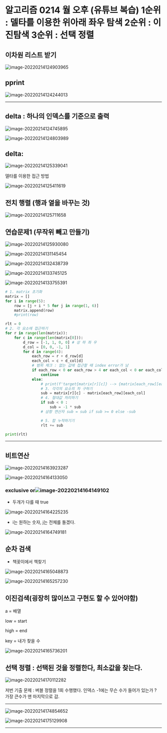 # 알고리즘 0214 월 오후 (유튜브 복습) 1순위 : 델타를 이용한 위아래 좌우 탐색 2순위 : 이진탐색 3순위 : 선택 정렬

## 이차원 리스트 받기

![image-20220214124903965](0210%20%EB%AA%A9%20%EC%98%A4%EC%A0%84%20(0209%20%EB%B3%B5%EC%8A%B5%20%EB%B0%8F%20%EB%AC%B8%EC%A0%9C%ED%92%80%EC%9D%B4)%20-%20%EB%B3%B5%EC%82%AC%EB%B3%B8.assets/image-20220214124903965.png)







## pprint

![image-20220214124244013](0210%20%EB%AA%A9%20%EC%98%A4%EC%A0%84%20(0209%20%EB%B3%B5%EC%8A%B5%20%EB%B0%8F%20%EB%AC%B8%EC%A0%9C%ED%92%80%EC%9D%B4)%20-%20%EB%B3%B5%EC%82%AC%EB%B3%B8.assets/image-20220214124244013.png)

---





## delta : 하나의 인덱스를 기준으로 출력

![image-20220214124745895](0210%20%EB%AA%A9%20%EC%98%A4%EC%A0%84%20(0209%20%EB%B3%B5%EC%8A%B5%20%EB%B0%8F%20%EB%AC%B8%EC%A0%9C%ED%92%80%EC%9D%B4)%20-%20%EB%B3%B5%EC%82%AC%EB%B3%B8.assets/image-20220214124745895.png)

![image-20220214124803989](0210%20%EB%AA%A9%20%EC%98%A4%EC%A0%84%20(0209%20%EB%B3%B5%EC%8A%B5%20%EB%B0%8F%20%EB%AC%B8%EC%A0%9C%ED%92%80%EC%9D%B4)%20-%20%EB%B3%B5%EC%82%AC%EB%B3%B8.assets/image-20220214124803989.png)





## delta:

![image-20220214125339041](0214%20%EC%9B%94%20%EC%98%A4%ED%9B%84%20(%EC%9C%A0%ED%8A%9C%EB%B8%8C%20%EB%B3%B5%EC%8A%B5).assets/image-20220214125339041.png)

델타를 이용한 접근 방법

![image-20220214125411619](0214%20%EC%9B%94%20%EC%98%A4%ED%9B%84%20(%EC%9C%A0%ED%8A%9C%EB%B8%8C%20%EB%B3%B5%EC%8A%B5).assets/image-20220214125411619.png)





## 전치 행렬 (행과 열을 바꾸는 것)

![image-20220214125711658](0214%20%EC%9B%94%20%EC%98%A4%ED%9B%84%20(%EC%9C%A0%ED%8A%9C%EB%B8%8C%20%EB%B3%B5%EC%8A%B5).assets/image-20220214125711658.png)





## 연습문제1 (무작위 빼고 만들기)

![image-20220214125930080](0214%20%EC%9B%94%20%EC%98%A4%ED%9B%84%20(%EC%9C%A0%ED%8A%9C%EB%B8%8C%20%EB%B3%B5%EC%8A%B5).assets/image-20220214125930080.png)



![image-20220214131145454](0214%20%EC%9B%94%20%EC%98%A4%ED%9B%84%20(%EC%9C%A0%ED%8A%9C%EB%B8%8C%20%EB%B3%B5%EC%8A%B5).assets/image-20220214131145454.png)

![image-20220214132438739](0214%20%EC%9B%94%20%EC%98%A4%ED%9B%84%20(%EC%9C%A0%ED%8A%9C%EB%B8%8C%20%EB%B3%B5%EC%8A%B5).assets/image-20220214132438739.png)

![image-20220214133745125](0214%20%EC%9B%94%20%EC%98%A4%ED%9B%84%20(%EC%9C%A0%ED%8A%9C%EB%B8%8C%20%EB%B3%B5%EC%8A%B5).assets/image-20220214133745125.png)

![image-20220214133755391](0214%20%EC%9B%94%20%EC%98%A4%ED%9B%84%20(%EC%9C%A0%ED%8A%9C%EB%B8%8C%20%EB%B3%B5%EC%8A%B5).assets/image-20220214133755391.png)





```python
# 1. matrix 초기화
matrix = []
for i in range(5):
    row = [j + i * 5 for j in range(1, 6)]
    matrix.append(row)
    #print(row)

rlt = 0
# 2. 각 요소에 접근하기
for r in range(len(matrix)):
    for c in range(len(matrix[0])):
        d_row = [-1, 1, 0, 0] # 상 하 좌 우
        d_col = [0, 0, -1, 1]
        for d in range(4):
            each_row = r + d_row[d]
            each_col = c + d_col[d]
            # 범위 체크 : 없는 값에 접근할 때 index error가 남
            if each_row < 0 or each_row > 4 or each_col < 0 or each_col > 4:
                continue
            else:
                # print(f'target{matrix[r][c]} --> {matrix[each_row][each_col]}')
                # 3. 각각의 요소의 차 구하기
                sub = matrix[r][c] - matrix[each_row][each_col]
                # 4. 절대값 처리하기
                if sub < 0 :
                    sub = -1 * sub
                # 삼항 연산자 sub = sub if sub >= 0 else -sub

                # 5. 합 누적하기기
                rlt += sub

print(rlt)

```







---

## 비트연산

![image-20220214163923287](0214%20%EC%9B%94%20%EC%98%A4%ED%9B%84%20(%EC%9C%A0%ED%8A%9C%EB%B8%8C%20%EB%B3%B5%EC%8A%B5).assets/image-20220214163923287.png)

![image-20220214164133050](0214%20%EC%9B%94%20%EC%98%A4%ED%9B%84%20(%EC%9C%A0%ED%8A%9C%EB%B8%8C%20%EB%B3%B5%EC%8A%B5).assets/image-20220214164133050.png)



### exclusive or![image-20220214164149102](0214%20%EC%9B%94%20%EC%98%A4%ED%9B%84%20(%EC%9C%A0%ED%8A%9C%EB%B8%8C%20%EB%B3%B5%EC%8A%B5).assets/image-20220214164149102.png)

* 두개가 다를 때 true

![image-20220214164225235](0214%20%EC%9B%94%20%EC%98%A4%ED%9B%84%20(%EC%9C%A0%ED%8A%9C%EB%B8%8C%20%EB%B3%B5%EC%8A%B5).assets/image-20220214164225235.png)



* i는 원하는 숫자, j는 전체를 돌겠다.

![image-20220214164749181](0214%20%EC%9B%94%20%EC%98%A4%ED%9B%84%20(%EC%9C%A0%ED%8A%9C%EB%B8%8C%20%EB%B3%B5%EC%8A%B5).assets/image-20220214164749181.png)





## 순차 검색 

* 책꽂이에서 책찾기

![image-20220214165048873](0214%20%EC%9B%94%20%EC%98%A4%ED%9B%84%20(%EC%9C%A0%ED%8A%9C%EB%B8%8C%20%EB%B3%B5%EC%8A%B5).assets/image-20220214165048873.png)

![image-20220214165257230](0214%20%EC%9B%94%20%EC%98%A4%ED%9B%84%20(%EC%9C%A0%ED%8A%9C%EB%B8%8C%20%EB%B3%B5%EC%8A%B5).assets/image-20220214165257230.png)





## 이진검색(굉장히 많이쓰고 구현도 할 수 있어야함)

a = 배열

low = start

high = end

key = 내가 찾을 수 

![image-20220214165736201](0214%20%EC%9B%94%20%EC%98%A4%ED%9B%84%20(%EC%9C%A0%ED%8A%9C%EB%B8%8C%20%EB%B3%B5%EC%8A%B5).assets/image-20220214165736201.png)





## 선택 정렬 : 선택된 것을 정렬한다, 최소값을 찾는다.

![image-20220214170112282](0214%20%EC%9B%94%20%EC%98%A4%ED%9B%84%20(%EC%9C%A0%ED%8A%9C%EB%B8%8C%20%EB%B3%B5%EC%8A%B5).assets/image-20220214170112282.png)



저번 기출 문제 : 버블 정렬을 1회 수행했다. 인덱스 -1에는 무슨 수가 들어가 있는가 ? 가장 큰수가 맨 마지막으로 감.



---



![image-20220214174854652](0214%20%EC%9B%94%20%EC%98%A4%ED%9B%84%20(%EC%9C%A0%ED%8A%9C%EB%B8%8C%20%EB%B3%B5%EC%8A%B5).assets/image-20220214174854652.png)

![image-20220214175129908](0214%20%EC%9B%94%20%EC%98%A4%ED%9B%84%20(%EC%9C%A0%ED%8A%9C%EB%B8%8C%20%EB%B3%B5%EC%8A%B5).assets/image-20220214175129908.png)





---

